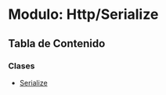# Modulo: Http/Serialize

## Tabla de Contenido

### Clases

- [Serialize](../wiki/Http.Serialize.Serialize)
